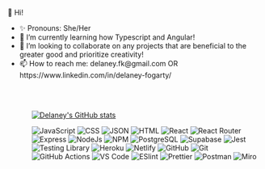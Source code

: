 
👋 Hi!
  <ul>
  <li> ✨ Pronouns: She/Her </li>
  <li> 🌱 I’m currently learning how Typescript and Angular! </li>
  <li> 💜 I’m looking to collaborate on any projects that are beneficial to the greater good and prioritize creativity! </li>
  <li> 📫 How to reach me: delaney.fk@gmail.com OR https://www.linkedin.com/in/delaney-fogarty/ </li>
<ul>
	<br></br>
	
[![Delaney's GitHub stats](https://github-readme-stats.vercel.app/api?username=delaneyfogarty&hide=stars&theme=cobalt)](https://github.com/delaneyfogarty/github-readme-stats)


![JavaScript](https://img.shields.io/badge/JavaScript-323330?style=for-the-badge&logo=javascript&logoColor=F7DF1E) ![CSS](https://img.shields.io/badge/CSS3-1572B6?style=for-the-badge&logo=css3&logoColor=white) ![JSON](https://img.shields.io/badge/json-5E5C5C?style=for-the-badge&logo=json&logoColor=white) ![HTML](https://img.shields.io/badge/HTML5-E34F26?style=for-the-badge&logo=html5&logoColor=white)
![React](https://img.shields.io/badge/React-20232A?style=for-the-badge&logo=react&logoColor=61DAFB) ![React Router](https://img.shields.io/badge/React_Router-CA4245?style=for-the-badge&logo=react-router&logoColor=white) ![Express](https://img.shields.io/badge/Express.js-000000?style=for-the-badge&logo=express&logoColor=white) ![NodeJs](https://img.shields.io/badge/Node.js-339933?style=for-the-badge&logo=nodedotjs&logoColor=white) ![NPM](https://img.shields.io/badge/npm-CB3837?style=for-the-badge&logo=npm&logoColor=white)
![PostgreSQL](https://img.shields.io/badge/PostgreSQL-316192?style=for-the-badge&logo=postgresql&logoColor=white) ![Supabase](	https://img.shields.io/badge/Supabase-181818?style=for-the-badge&logo=supabase&logoColor=white) 
![Jest](https://img.shields.io/badge/Jest-C21325?style=for-the-badge&logo=jest&logoColor=white) ![Testing Library](https://img.shields.io/badge/-TestingLibrary-%23E33332?style=for-the-badge&logo=testing-library&logoColor=white)
![Heroku](https://img.shields.io/badge/Heroku-430098?style=for-the-badge&logo=heroku&logoColor=white) ![Netlify](https://img.shields.io/badge/Netlify-00C7B7?style=for-the-badge&logo=netlify&logoColor=white)
![GitHub](https://img.shields.io/badge/github-%23121011.svg?style=for-the-badge&logo=github&logoColor=white) ![Git](https://img.shields.io/badge/GIT-E44C30?style=for-the-badge&logo=git&logoColor=white) ![GitHub Actions](https://img.shields.io/badge/githubactions-%232671E5.svg?style=for-the-badge&logo=githubactions&logoColor=white)
![VS Code](https://img.shields.io/badge/Visual_Studio_Code-0078D4?style=for-the-badge&logo=visual%20studio%20code&logoColor=white) ![ESlint](https://img.shields.io/badge/eslint-3A33D1?style=for-the-badge&logo=eslint&logoColor=white) ![Prettier](https://img.shields.io/badge/prettier-1A2C34?style=for-the-badge&logo=prettier&logoColor=F7BA3E) ![Postman](https://img.shields.io/badge/Postman-FF6C37?style=for-the-badge&logo=Postman&logoColor=white) ![Miro](https://img.shields.io/badge/Miro-050038?style=for-the-badge&logo=Miro&logoColor=white)
	
